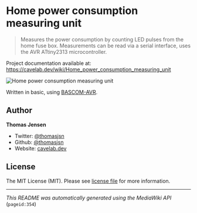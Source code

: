 # Home power consumption measuring unit

> Measures the power consumption by counting LED pulses from the home fuse box. Measurements can be read via a serial interface, uses the AVR ATtiny2313 microcontroller.

Project documentation available at: https://cavelab.dev/wiki/Home_power_consumption_measuring_unit

![Home power consumption measuring unit](https://cavelab.dev/images/thumb/d/d5/Home-power-consumption-measuring-unit-connected-z4n3vg.jpeg/600px-Home-power-consumption-measuring-unit-connected-z4n3vg.jpeg)

Written in basic, using [BASCOM-AVR](http://www.mcselec.com/).

## Author
**Thomas Jensen**
* Twitter: [@thomasjsn](https://twitter.com/thomasjsn)
* Github: [@thomasjsn](https://github.com/thomasjsn)
* Website: [cavelab.dev](https://cavelab.dev/wiki/User:Thomas)

## License
The MIT License (MIT). Please see [license file](LICENSE.txt) for more information.

---
_This README was automatically generated using the MediaWiki API_ (`pageid:354`)
